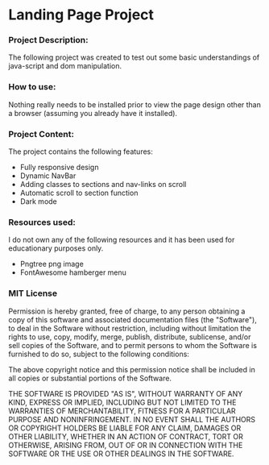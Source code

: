 # **Landing Page Project**

### Project Description:
The following project was created to test out some basic understandings of java-script and dom manipulation. 

### How to use:
Nothing really needs to be installed prior to view the page design other than a browser (assuming you already have it installed).

### Project Content:
The project contains the following features:
- Fully responsive design
- Dynamic NavBar
- Adding classes to sections and nav-links on scroll
- Automatic scroll to section function
- Dark mode

### Resources used:
I do not own any of the following resources and it has been used for educationary purposes only.
- Pngtree png image
- FontAwesome hamberger menu

### MIT License

Permission is hereby granted, free of charge, to any person obtaining a copy
of this software and associated documentation files (the "Software"), to deal
in the Software without restriction, including without limitation the rights
to use, copy, modify, merge, publish, distribute, sublicense, and/or sell
copies of the Software, and to permit persons to whom the Software is
furnished to do so, subject to the following conditions:

The above copyright notice and this permission notice shall be included in all
copies or substantial portions of the Software.

THE SOFTWARE IS PROVIDED "AS IS", WITHOUT WARRANTY OF ANY KIND, EXPRESS OR
IMPLIED, INCLUDING BUT NOT LIMITED TO THE WARRANTIES OF MERCHANTABILITY,
FITNESS FOR A PARTICULAR PURPOSE AND NONINFRINGEMENT. IN NO EVENT SHALL THE
AUTHORS OR COPYRIGHT HOLDERS BE LIABLE FOR ANY CLAIM, DAMAGES OR OTHER
LIABILITY, WHETHER IN AN ACTION OF CONTRACT, TORT OR OTHERWISE, ARISING FROM,
OUT OF OR IN CONNECTION WITH THE SOFTWARE OR THE USE OR OTHER DEALINGS IN THE
SOFTWARE.


